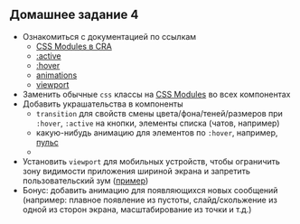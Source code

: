 ## Домашнее задание 4

- Ознакомиться с документацией по ссылкам
   - [CSS Modules в CRA](https://facebook.github.io/create-react-app/docs/adding-a-css-modules-stylesheet)
   - [:active](https://developer.mozilla.org/ru/docs/Web/CSS/:active)
   - [:hover](https://developer.mozilla.org/ru/docs/Web/CSS/:hover)
   - [animations](https://developer.mozilla.org/ru/docs/Web/CSS/CSS_Animations/Ispolzovanie_CSS_animatciy)
   - [viewport](https://developer.mozilla.org/ru/docs/Mozilla/Mobile/Viewport_meta_tag)
- Заменить обычные `css` классы на [CSS Modules](https://github.com/css-modules/css-modules) во всех компонентах
- Добавить украшательства в компоненты
   - `transition` для свойств смены цвета/фона/теней/размеров при `:hover`, `:active` на кнопки, элементы списка (чатов, например)
   - какую-нибудь анимацию для элементов по `:hover`, например, [пульс](https://codepen.io/olam/pen/zcqea)
   -
- Установить `viewport` для мобильных устройств, чтобы ограничить зону видимости приложения шириной экрана и запретить пользовательский зум ([пример](https://developer.mozilla.org/ru/docs/Mozilla/Mobile/Viewport_meta_tag#%D0%9E%D1%81%D0%BD%D0%BE%D0%B2%D1%8B_Viewport))
- Бонус: добавить анимацию для появляющихся новых сообщений (например: плавное появление из пустоты, слайд/скольжение из одной из сторон экрана, масштабирование из точки и т.д.)
